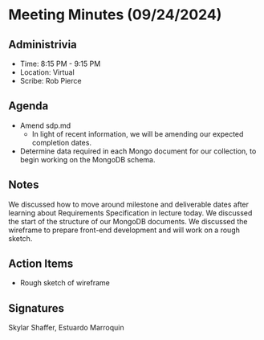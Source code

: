# Meeting Minutes (09/24/2024)

## Administrivia
<!-- The scribe is the person taking the _notes_. This is encouraged to be a single person to reduce problems. -->
* Time: 8:15 PM - 9:15 PM
* Location: Virtual
* Scribe: Rob Pierce

## Agenda
* Amend sdp.md
  * In light of recent information, we will be amending our expected completion dates.
* Determine data required in each Mongo document for our collection, to begin working on the MongoDB schema.

## Notes
We discussed how to move around milestone and deliverable dates after learning about Requirements Specification in lecture today. 
We discussed the start of the structure of our MongoDB documents.
We discussed the wireframe to prepare front-end development and will work on a rough sketch.

## Action Items
- Rough sketch of wireframe

## Signatures
<!-- Add signatures on 9/26/2024 -->
Skylar Shaffer, Estuardo Marroquin